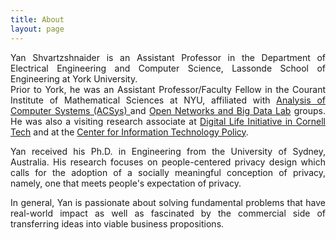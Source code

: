 ```yaml
---
title: About
layout: page
---
```


<div style="text-align: justify">

Yan Shvartzshnaider is an Assistant Professor in the Department of Electrical
Engineering and Computer Science, Lassonde School of Engineering at York
University. <br/> Prior to York, he was an Assistant Professor/Faculty Fellow in the Courant
Institute of Mathematical Sciences at NYU,  affiliated with <a
href="https://cs.nyu.edu/acsys/">Analysis of Computer Systems (ACSys) </a> and
<a href="http://nyunetworks.com">Open Networks and Big Data Lab</a> groups. He
was also a  visiting research associate at <a
href="https://www.dli.tech.cornell.edu">Digital Life Initiative in Cornell
Tech</a> and at the <a href="https://citp.princeton.edu/citp-people/yan-shvartzshnaider/">Center for Information Technology Policy</a>.
</div>
<p/>
<div style="text-align: justify">  Yan received his Ph.D. in Engineering from
the University of Sydney, Australia. His research focuses on people-centered
privacy design which calls for the adoption of a socially meaningful conception
of privacy, namely, one that meets people's expectation of privacy. 
</div>
<p/>
<div style="text-align: justify">
In general, Yan is passionate about solving fundamental problems that have real-world impact as well as fascinated by the commercial side of transferring ideas into viable business propositions.
</div>
